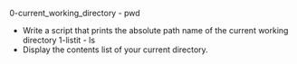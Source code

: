 0-current_working_directory - pwd
* Write a script that prints the absolute path name of the current working directory
1-listit - ls
* Display the contents list of your current directory.
